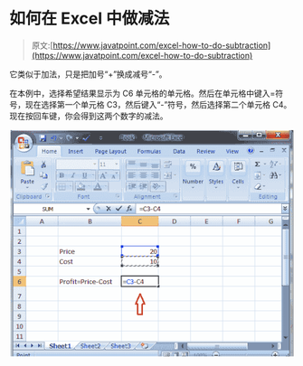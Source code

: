 # 如何在 Excel 中做减法

> 原文:[https://www.javatpoint.com/excel-how-to-do-subtraction](https://www.javatpoint.com/excel-how-to-do-subtraction)

它类似于加法，只是把加号“+”换成减号“-”。

在本例中，选择希望结果显示为 C6 单元格的单元格。然后在单元格中键入=符号，现在选择第一个单元格 C3，然后键入“-”符号，然后选择第二个单元格 C4。现在按回车键，你会得到这两个数字的减法。

![How to do subtraction in Excel](img/110e2062dac5098633c5f99528e0e706.png)